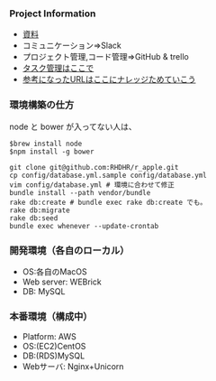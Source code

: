 ### Project Information  
+ [資料](https://docs.google.com/spreadsheets/d/1d4AhH4I6dsT9CJAYDs0M3aKhiBbJoF2o_bQZzX9XaeQ/edit?usp=sharing)  
+ コミュニケーション=>Slack  
+ プロジェクト管理,コード管理=>GitHub & trello
+ [タスク管理はここで](https://trello.com/b/TGUOzsS9/todo)
+ [参考になったURLはここにナレッジためていこう](https://github.com/RHDHR/r_apple/wiki)

### 環境構築の仕方
 node と bower が入ってない人は、
```
$brew install node 
$npm install -g bower
```

```
git clone git@github.com:RHDHR/r_apple.git
cp config/database.yml.sample config/database.yml
vim config/database.yml # 環境に合わせて修正
bundle install --path vendor/bundle
rake db:create # bundle exec rake db:create でも。
rake db:migrate
rake db:seed
bundle exec whenever --update-crontab
```

### 開発環境（各自のローカル）
+ OS:各自のMacOS
+ Web server: WEBrick
+ DB: MySQL

### 本番環境（構成中）
+ Platform: AWS
+ OS:(EC2)CentOS
+ DB:(RDS)MySQL
+ Webサーバ: Nginx+Unicorn
